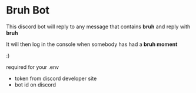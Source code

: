 # Bruh Bot

This discord bot will reply to any message that contains **bruh** and reply with **bruh**

It will then log in the console when somebody has had a **bruh moment**

:)

required for your .env
- token from discord developer site
- bot id on discord